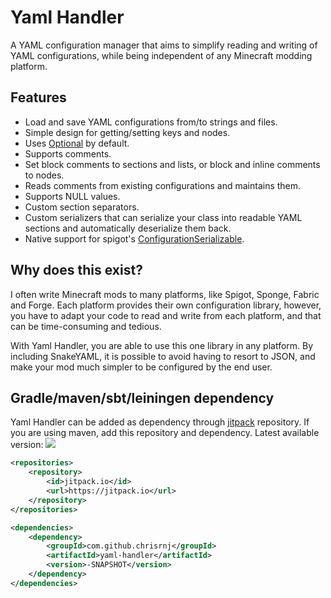 # Yaml Handler

A YAML configuration manager that aims to simplify reading and writing of YAML configurations, while being
independent of any Minecraft modding platform.

## Features

* Load and save YAML configurations from/to strings and files.
* Simple design for getting/setting keys and nodes.
* Uses [Optional](https://docs.oracle.com/javase/8/docs/api/java/util/Optional.html) by default.
* Supports comments.
* Set block comments to sections and lists, or block and inline comments to nodes.
* Reads comments from existing configurations and maintains them.
* Supports NULL values.
* Custom section separators.
* Custom serializers that can serialize your class into readable YAML sections and automatically deserialize them back.
* Native support for
  spigot's [ConfigurationSerializable](https://hub.spigotmc.org/javadocs/bukkit/org/bukkit/configuration/serialization/ConfigurationSerializable.html).

## Why does this exist?

I often write Minecraft mods to many platforms, like Spigot, Sponge, Fabric and Forge. Each platform provides their own
configuration library, however, you have to adapt your code to read and write from each platform, and that can be
time-consuming and tedious.

With Yaml Handler, you are able to use this one library in any platform. By including SnakeYAML, it is possible to avoid
having to resort to JSON, and make your mod much simpler to be configured by the end user.

## Gradle/maven/sbt/leiningen dependency

Yaml Handler can be added as dependency through [jitpack](https://jitpack.io/#chrisrnj/yaml-handler) repository.
If you are using maven, add this repository and dependency. Latest available
version: [![](https://jitpack.io/v/chrisrnj/yaml-handler.svg)](https://jitpack.io/#chrisrnj/yaml-handler)

```xml
<repositories>
    <repository>
        <id>jitpack.io</id>
        <url>https://jitpack.io</url>
    </repository>
</repositories>

<dependencies>
    <dependency>
        <groupId>com.github.chrisrnj</groupId>
        <artifactId>yaml-handler</artifactId>
        <version>-SNAPSHOT</version>
    </dependency>
</dependencies>
```